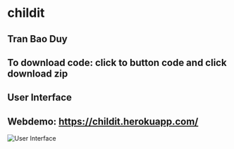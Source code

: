 # childit

## Tran Bao Duy

## To download code: click to button code and click download zip

## User Interface

## Webdemo: https://childit.herokuapp.com/

![User Interface](https://user-images.githubusercontent.com/67371206/122659962-45757000-d1a7-11eb-9dd5-24080fc512ea.PNG)

